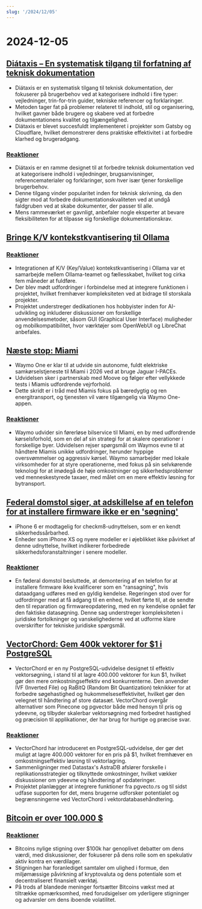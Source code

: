 ```yaml
---
slug: '/2024/12/05'
---
```


# 2024-12-05

## [Diátaxis – En systematisk tilgang til forfatning af teknisk dokumentation](https://diataxis.fr/)

- Diátaxis er en systematisk tilgang til teknisk dokumentation, der fokuserer på brugerbehov ved at kategorisere indhold i fire typer: vejledninger, trin-for-trin guider, tekniske referencer og forklaringer.
- Metoden tager fat på problemer relateret til indhold, stil og organisering, hvilket gavner både brugere og skabere ved at forbedre dokumentationens kvalitet og tilgængelighed.
- Diátaxis er blevet succesfuldt implementeret i projekter som Gatsby og Cloudflare, hvilket demonstrerer dens praktiske effektivitet i at forbedre klarhed og brugeradgang.

### [Reaktioner](https://news.ycombinator.com/item?id=42325011)

- Diátaxis er en ramme designet til at forbedre teknisk dokumentation ved at kategorisere indhold i vejledninger, brugsanvisninger, referencematerialer og forklaringer, som hver især tjener forskellige brugerbehov.
- Denne tilgang vinder popularitet inden for teknisk skrivning, da den sigter mod at forbedre dokumentationskvaliteten ved at undgå faldgruben ved at skabe dokumenter, der passer til alle.
- Mens rammeværket er gavnligt, anbefaler nogle eksperter at bevare fleksibiliteten for at tilpasse sig forskellige dokumentationskrav.

## [Bringe K/V kontekstkvantisering til Ollama](https://smcleod.net/2024/12/bringing-k/v-context-quantisation-to-ollama/)

### [Reaktioner](https://news.ycombinator.com/item?id=42323953)

- Integrationen af K/V (Key/Value) kontekstkvantisering i Ollama var et samarbejde mellem Ollama-teamet og fællesskabet, hvilket tog cirka fem måneder at fuldføre.
- Der blev mødt udfordringer i forbindelse med at integrere funktionen i projektet, hvilket fremhæver kompleksiteten ved at bidrage til storskala projekter.
- Projektet understreger dedikationen hos hobbyister inden for AI-udvikling og inkluderer diskussioner om forskellige anvendelsesmetoder, såsom GUI (Graphical User Interface) muligheder og mobilkompatibilitet, hvor værktøjer som OpenWebUI og LibreChat anbefales.

## [Næste stop: Miami](https://waymo.com/blog/2024/12/next-stop-miami/)

- Waymo One er klar til at udvide sin autonome, fuldt elektriske samkørselstjeneste til Miami i 2026 ved at bruge Jaguar I-PACEs.
- Udvidelsen sker i partnerskab med Moove og følger efter vellykkede tests i Miamis udfordrende vejrforhold.
- Dette skridt er i tråd med Miamis fokus på bæredygtig og ren energitransport, og tjenesten vil være tilgængelig via Waymo One-appen.

### [Reaktioner](https://news.ycombinator.com/item?id=42328971)

- Waymo udvider sin førerløse bilservice til Miami, en by med udfordrende kørselsforhold, som en del af sin strategi for at skalere operationer i forskellige byer. Udvidelsen rejser spørgsmål om Waymos evne til at håndtere Miamis unikke udfordringer, herunder hyppige oversvømmelser og aggressiv kørsel. Waymo samarbejder med lokale virksomheder for at styre operationerne, med fokus på sin selvkørende teknologi for at imødegå de høje omkostninger og sikkerhedsproblemer ved menneskestyrede taxaer, med målet om en mere effektiv løsning for bytransport.

## [Federal domstol siger, at adskillelse af en telefon for at installere firmware ikke er en 'søgning'](https://www.techdirt.com/2024/12/04/federal-court-says-dismantling-a-phone-to-install-firmware-isnt-a-search-even-if-was-done-to-facilitate-a-search/)

- iPhone 6 er modtagelig for checkm8-udnyttelsen, som er en kendt sikkerhedssårbarhed.
- Enheder som iPhone XS og nyere modeller er i øjeblikket ikke påvirket af denne udnyttelse, hvilket indikerer forbedrede sikkerhedsforanstaltninger i senere modeller.

### [Reaktioner](https://news.ycombinator.com/item?id=42329005)

- En føderal domstol besluttede, at demontering af en telefon for at installere firmware ikke kvalificerer som en "ransagning", hvis dataadgang udføres med en gyldig kendelse. Regeringen stod over for udfordringer med at få adgang til en enhed, hvilket førte til, at de sendte den til reparation og firmwareopdatering, med en ny kendelse opnået før den faktiske datasøgning. Denne sag understreger kompleksiteten i juridiske fortolkninger og vanskelighederne ved at udforme klare overskrifter for tekniske juridiske spørgsmål.

## [VectorChord: Gem 400k vektorer for $1 i PostgreSQL](https://blog.pgvecto.rs/vectorchord-store-400k-vectors-for-1-in-postgresql)

- VectorChord er en ny PostgreSQL-udvidelse designet til effektiv vektorsøgning, i stand til at lagre 400.000 vektorer for kun $1, hvilket gør den mere omkostningseffektiv end konkurrenterne. Den anvender IVF (Inverted File) og RaBitQ (Random Bit Quantization) teknikker for at forbedre søgehastighed og hukommelseseffektivitet, hvilket gør den velegnet til håndtering af store datasæt. VectorChord overgår alternativer som Pinecone og pgvector både med hensyn til pris og ydeevne, og tilbyder skalerbar vektorsøgning med forbedret hastighed og præcision til applikationer, der har brug for hurtige og præcise svar.

### [Reaktioner](https://news.ycombinator.com/item?id=42324059)

- VectorChord har introduceret en PostgreSQL-udvidelse, der gør det muligt at lagre 400.000 vektorer for en pris på $1, hvilket fremhæver en omkostningseffektiv løsning til vektorlagring.
- Sammenligninger med Datastax's AstraDB afslører forskelle i replikationsstrategier og tilknyttede omkostninger, hvilket vækker diskussioner om ydeevne og håndtering af opdateringer.
- Projektet planlægger at integrere funktioner fra pgvecto.rs og til sidst udfase supporten for det, mens brugerne udforsker potentialet og begrænsningerne ved VectorChord i vektordatabasehåndtering.

## [Bitcoin er over 100.000 $](https://www.tradingview.com/symbols/BTCUSD/)

### [Reaktioner](https://news.ycombinator.com/item?id=42324263)

- Bitcoins nylige stigning over $100k har genoplivet debatter om dens værdi, med diskussioner, der fokuserer på dens rolle som en spekulativ aktiv kontra en værdilager.
- Stigningen har foranlediget samtaler om ulighed i formue, den miljømæssige påvirkning af kryptovaluta og dens potentiale som et decentraliseret finansielt værktøj.
- På trods af blandede meninger fortsætter Bitcoins vækst med at tiltrække opmærksomhed, med forudsigelser om yderligere stigninger og advarsler om dens iboende volatilitet.

<head>
  <meta property="og:title" content="Diátaxis – En systematisk tilgang til forfatning af teknisk dokumentation" />
  <meta property="og:type" content="website" />
  <meta property="og:image" content="https://og.cho.sh/api/og/?title=Di%C3%A1taxis%20%E2%80%93%20En%20systematisk%20tilgang%20til%20forfatning%20af%20teknisk%20dokumentation&subheading=torsdag%20den%205.%20december%202024%3A%20Resum%C3%A9%20af%20Hacker%20News" />
</head>

